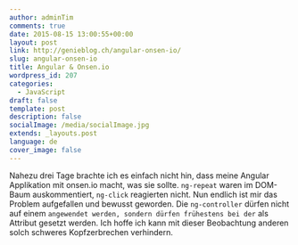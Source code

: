 ```yaml
---
author: adminTim
comments: true
date: 2015-08-15 13:00:55+00:00
layout: post
link: http://genieblog.ch/angular-onsen-io/
slug: angular-onsen-io
title: Angular & Onsen.io
wordpress_id: 207
categories:
  - JavaScript
draft: false
template: post
description: false
socialImage: /media/socialImage.jpg
extends: _layouts.post
language: de
cover_image: false
---
```


Nahezu drei Tage brachte ich es einfach nicht hin, dass meine Angular Applikation mit onsen.io macht, was sie sollte. `ng-repeat` waren im DOM-Baum auskommentiert, `ng-click` reagierten nicht. 
Nun endlich ist mir das Problem aufgefallen und bewusst geworden. Die `ng-controller` dürfen nicht auf einem `` angewendet werden, sondern dürfen frühestens bei der `` als Attribut gesetzt werden. Ich hoffe ich kann mit dieser Beobachtung anderen solch schweres Kopfzerbrechen verhindern.
